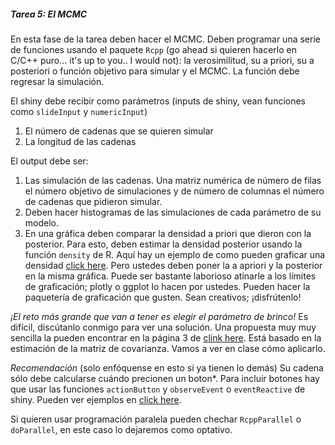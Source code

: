 ##### Tarea 5: El MCMC

En esta fase de la tarea deben hacer el MCMC. Deben programar una serie de funciones usando el paquete `Rcpp` (go ahead si quieren hacerlo en C/C++ puro... it's up to you.. I would not): la verosimilitud, su a priori, su a posteriori o función objetivo para simular y el MCMC. La función debe regresar la simulación.

El shiny debe recibir como parámetros (inputs de shiny, vean funciones como `slideInput` y `numericInput`)

1. El número de cadenas que se quieren simular
2. La longitud de las cadenas

El output debe ser:

1. Las simulación de las cadenas. Una matriz numérica de número de filas el número objetivo de simulaciones y de número de columnas el número de cadenas que pidieron simular.
2. Deben hacer histogramas de las simulaciones de cada parámetro de su modelo.
3. En una gráfica deben comparar la densidad a priori que dieron con la posterior. Para esto, deben estimar la densidad posterior usando la función `density` de R. Aquí hay un ejemplo de como pueden graficar una densidad <a href="http://www.statmethods.net/graphs/density.html">click here</a>. Pero ustedes deben poner la a apriori y la posterior en la misma gráfica. Puede ser bastante laborioso atinarle a los límites de graficación; plotly o ggplot lo hacen por ustedes. Pueden hacer la paquetería de graficación que gusten. Sean creativos; ¡disfrútenlo!

*¡El reto más grande que van a tener es elegir el parámetro de brinco!* Es difícil, discútanlo conmigo para ver una solución. Una propuesta muy muy sencilla la pueden encontrar en la página 3 de <a href="http://probability.ca/jeff/ftpdir/adaptex.pdf">clink here</a>. Está basado en la estimación de la matriz de covarianza. Vamos a ver en clase cómo aplicarlo.


*Recomendación* (solo enfóquense en esto si ya tienen lo demás) Su cadena sólo debe calcularse cuándo precionen un boton*. Para incluir botones hay que usar las funciones `actionButton` y `observeEvent` o `eventReactive` de shiny. Pueden ver ejemplos en <a href="http://shiny.rstudio.com/articles/action-buttons.html">click here</a>.

Si quieren usar programación paralela pueden chechar `RcppParallel` o `doParallel`, en este caso lo dejaremos como optativo.

